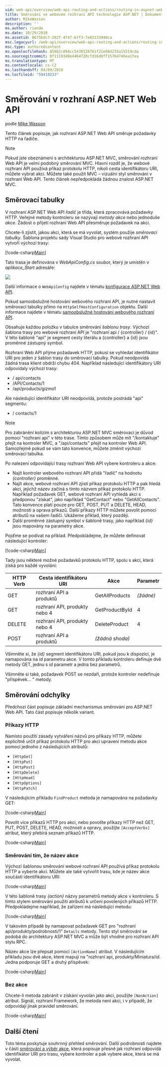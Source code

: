 ```yaml
---
uid: web-api/overview/web-api-routing-and-actions/routing-in-aspnet-web-api
title: Směrování ve webovém rozhraní API technologie ASP.NET | Dokumentace Microsoftu
author: MikeWasson
description: ''
ms.author: riande
ms.date: 10/29/2018
ms.assetid: 0675bdc7-282f-4f47-b7f3-7e02133940ca
msc.legacyurl: /web-api/overview/web-api-routing-and-actions/routing-in-aspnet-web-api
msc.type: authoredcontent
ms.openlocfilehash: 85862c094cc54365267b1f21e68d235a15519cda
ms.sourcegitcommit: 0f1119340e4464720cfd16d0ff15764746ea1fea
ms.translationtype: MT
ms.contentlocale: cs-CZ
ms.lasthandoff: 04/09/2019
ms.locfileid: "59419233"
---
```

# <a name="routing-in-aspnet-web-api"></a>Směrování v rozhraní ASP.NET Web API

podle [Mike Wasson](https://github.com/MikeWasson)

Tento článek popisuje, jak rozhraní ASP.NET Web API směruje požadavky HTTP na řadiče.

> [!NOTE]
> Pokud jste obeznámeni s architekturou ASP.NET MVC, směrování rozhraní Web API je velmi podobný směrování MVC. Hlavní rozdíl je, že webové rozhraní API používá příkaz protokolu HTTP, nikoli cesta identifikátoru URI, můžete vybrat akci. Můžete také použít MVC – vizuální styl směrování v rozhraní Web API. Tento článek nepředpokládá žádnou znalost ASP.NET MVC.

## <a name="routing-tables"></a>Směrovací tabulky

V rozhraní ASP.NET Web API *řadič* je třída, která zpracovává požadavky HTTP. Veřejné metody kontroleru se nazývají *metody akce* nebo jednoduše *akce*. Žádost o přijetí rozhraní Web API přesměruje požadavek na akci.

Chcete-li zjistit, jakou akci, která se má vyvolat, systém použije *směrovací tabulky*. Šablona projektu sady Visual Studio pro webové rozhraní API vytvoří výchozí trasy:

[!code-csharp[Main](routing-in-aspnet-web-api/samples/sample1.cs)]

Tato trasa je definována v *WebApiConfig.cs* soubor, který je umístěn v *aplikace\_Start* adresáře:

![](routing-in-aspnet-web-api/_static/image1.png)

Další informace o `WebApiConfig` najdete v tématu [konfigurace ASP.NET Web API](../advanced/configuring-aspnet-web-api.md).

Pokud samoobslužné hostování webového rozhraní API, je nutné nastavit směrovací tabulky přímo na `HttpSelfHostConfiguration` objektu. Další informace najdete v tématu [samoobslužné hostování webového rozhraní API](../older-versions/self-host-a-web-api.md).

Obsahuje každou položku v tabulce směrování *šablonu trasy*. Výchozí šablona trasy pro webové rozhraní API je &quot;rozhraní api / {controller} / {id}&quot;. V této šabloně &quot;api&quot; je segment cesty literálu a {controller} a {id} jsou proměnné zástupný symbol.

Rozhraní Web API přijme požadavek HTTP, pokusí se vyhledat identifikátor URI pro jeden z šablon trasy do směrovací tabulky. Pokud neodpovídá žádná trasa klient obdrží chybu 404. Například následující identifikátory URI odpovídaly výchozí trasy:

- / api/contacts
- /API/Contacts/1
- /api/products/gizmo1

Ale následující identifikátor URI neodpovídá, protože postrádá &quot;api&quot; segmentu:

- / contacts/1

> [!NOTE]
> Pro zabránění kolizím s architekturou ASP.NET MVC směrovací je důvod pomocí "rozhraní api" v této trase. Tímto způsobem může mít &quot;/kontaktuje&quot; přejít na kontroler MVC, a &quot;/api/contacts&quot; přejít na kontroler Web API. Samozřejmě pokud se vám tato konvence, můžete změnit výchozí směrovací tabulka.

Po nalezení odpovídající trasy rozhraní Web API vybere kontroleru a akce:

- Najít kontroler webového rozhraní API přidá &quot;řadič&quot; na hodnotu *{controller}* proměnné.
- Najít akce, webové rozhraní API zjistí příkaz protokolu HTTP a pak hledá akci, jejichž název začíná s tímto názvem příkaz protokolu HTTP. Například požadavek GET, webové rozhraní API vyhledá akci s předponou &quot;získat&quot;, jako například &quot;GetContact&quot; nebo &quot;GetAllContacts&quot;. Tato konvence platí pouze pro GET, POST, PUT a DELETE, HEAD, možnosti a oprava příkazů. Další příkazy HTTP můžete povolit pomocí atributů na vašem řadiči. Ukážeme příklad, který později.
- Další proměnné zástupný symbol v šabloně trasy, jako například *{id}* jsou mapovány na parametry akce.

Pojďme se podívat na příklad. Předpokládejme, že můžete definovat následující kontroler:

[!code-csharp[Main](routing-in-aspnet-web-api/samples/sample2.cs)]

Tady jsou některé možné požadavků protokolu HTTP, spolu s akci, která získá pro každé vyvolání:

| HTTP Verb | Cesta identifikátoru URI | Akce | Parametr |
| --- | --- | --- | --- |
| GET | rozhraní API a produktů | GetAllProducts | *(žádné)* |
| GET | rozhraní API, produkty nebo 4 | GetProductById | 4 |
| DELETE | rozhraní API, produkty nebo 4 | DeleteProduct | 4 |
| POST | rozhraní API a produktů | *(žádná shoda)* |  |

Všimněte si, že *{id}* segment identifikátoru URI, pokud jsou k dispozici, je namapována na *id* parametru akce. V tomto příkladu kontroleru definuje dvě metody GET, jednu s *id* parametr a jedna bez parametrů.

Všimněte si také, požadavek POST se nezdaří, protože kontroler nedefinuje &quot;příspěvek... &quot; metody.

## <a name="routing-variations"></a>Směrování odchylky

Předchozí část popisuje základní mechanismus směrování pro ASP.NET Web API. Tato část popisuje několik variant.

### <a name="http-verbs"></a>Příkazy HTTP

Namísto použití zásady vytváření názvů pro příkazy HTTP, můžete explicitně určit příkaz protokolu HTTP pro akci upravení metodu akce pomocí jednoho z následujících atributů:

- `[HttpGet]`
- `[HttpPut]`
- `[HttpPost]`
- `[HttpDelete]`
- `[HttpHead]`
- `[HttpOptions]`
- `[HttpPatch]`

V následujícím příkladu `FindProduct` metoda je namapována na požadavky GET:

[!code-csharp[Main](routing-in-aspnet-web-api/samples/sample3.cs)]

Povolit více příkazů HTTP pro akci, nebo povolíte příkazy HTTP než GET, PUT, POST, DELETE, HEAD, možnosti a opravy, použijte `[AcceptVerbs]` atribut, který přebírá seznam příkazů HTTP.

[!code-csharp[Main](routing-in-aspnet-web-api/samples/sample4.cs)]

<a id="routing_by_action_name"></a>
### <a name="routing-by-action-name"></a>Směrování tím, že název akce

Výchozí šablonou směrování webové rozhraní API používá příkaz protokolu HTTP a vyberte akci. Můžete ale také vytvořit trasu, kde je název akce součástí identifikátoru URI:

[!code-csharp[Main](routing-in-aspnet-web-api/samples/sample5.cs)]

V této šabloně trasy *{action}* názvy parametrů metody akce v kontroleru. S tímto stylem směrování použití atributů k určení povolených příkazů HTTP. Předpokládejme například, že zařízení má následující metodu:

[!code-csharp[Main](routing-in-aspnet-web-api/samples/sample6.cs)]

V takovém případě by namapovat požadavek GET pro "rozhraní api/produkty/podrobnosti/1" `Details` metody. Tento styl směrování se podobá do architektury ASP.NET MVC a může být vhodné pro rozhraní API stylu RPC.

Název akce lze přepsat pomocí `[ActionName]` atribut. V následujícím příkladu jsou dvě akce, které mapují na &quot;rozhraní api, produkty/Miniatura/*id*. Jedna podporuje GET a druhý příspěvek:

[!code-csharp[Main](routing-in-aspnet-web-api/samples/sample7.cs)]

### <a name="non-actions"></a>Bez akce

Chcete-li metoda zabránit v získání vyvolán jako akci, použijte `[NonAction]` atribut. Signál, rozhraní Framework, že metoda není akci, i v případě, že odpovídají jinak pravidel směrování.

[!code-csharp[Main](routing-in-aspnet-web-api/samples/sample8.cs)]

## <a name="further-reading"></a>Další čtení

Toto téma poskytuje souhrnný přehled směrování. Další podrobnosti najdete v části [směrování a výběr akce](routing-and-action-selection.md), která popisuje přesně jak rozhraní odpovídá identifikátor URI pro trasu, vybere kontroler a pak vybere akce, která se má vyvolat.
